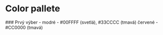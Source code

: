 # Color pallete 
### Prvý výber - 
modré - #00FFFF (svetlá), #33CCCC (tmavá)
červené - #CC0000 (tmavá)